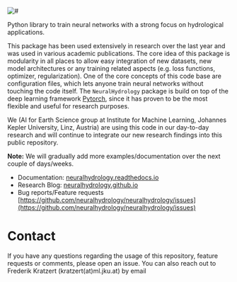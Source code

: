 ![#](docs/source/_static/img/neural-hyd-logo-black.png)

Python library to train neural networks with a strong focus on hydrological applications.

This package has been used extensively in research over the last year and was used in various academic publications. 
The core idea of this package is modularity in all places to allow easy integration of new datasets, new model 
architectures or any training related aspects (e.g. loss functions, optimizer, regularization). 
One of the core concepts of this code base are configuration files, which lets anyone train neural networks without
touching the code itself. The `NeuralHydrology` package is build on top of the deep learning framework 
[Pytorch](https://pytorch.org/), since it has proven to be the most flexible and useful for research purposes.

We (AI for Earth Science group at Institute for Machine Learning, Johannes Kepler University, Linz, Austria) are using
this code in our day-to-day research and will continue to integrate our new research findings into this public repository.

**Note:** We will gradually add more examples/documentation over the next couple of days/weeks.

- Documentation: [neuralhydrology.readthedocs.io](https://neuralhydrology.readthedocs.io)
- Research Blog: [neuralhydrology.github.io](https://neuralhydrology.github.io)
- Bug reports/Feature requests [https://github.com/neuralhydrology/neuralhydrology/issues](https://github.com/neuralhydrology/neuralhydrology/issues)


# Contact

If you have any questions regarding the usage of this repository, feature requests or comments, please open an issue.
You can also reach out to Frederik Kratzert (kratzert(at)ml.jku.at) by email
